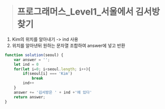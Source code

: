 ><h1>프로그래머스_Level1_서울에서 김서방 찾기</h1>
1. Kim의 위치를 알아내기 -> ind 사용
2. 위치를 알아낸뒤 원하는 문자열 조합하여 answer에 넣고 반환

```javascript
function solution(seoul) {
    var answer = '';
    let ind = 0
    for(let i=0; i<seoul.length; i++){
        if(seoul[i] === 'Kim')
            break
        ind++
    }
    answer += '김서방은 ' + ind +'에 있다'
    return answer;
}
```
